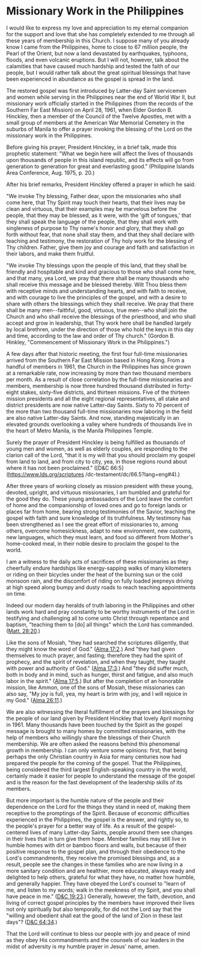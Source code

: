 # Missionary Work in the Philippines

I would like to express my love and appreciation to my eternal companion for
the support and love that she has completely extended to me through all these
years of membership in this Church. I suppose many of you already know I came
from the Philippines, home to close to 67 million people, the Pearl of the
Orient, but now a land devastated by earthquakes, typhoons, floods, and even
volcanic eruptions. But I will not, however, talk about the calamities that
have caused much hardship and tested the faith of our people, but I would
rather talk about the great spiritual blessings that have been experienced in
abundance as the gospel is spread in the land.

The restored gospel was first introduced by Latter-day Saint servicemen and
women while serving in the Philippines near the end of World War II, but
missionary work officially started in the Philippines (from the records of the
Southern Far East Mission) on April 28, 1961, when Elder Gordon B. Hinckley,
then a member of the Council of the Twelve Apostles, met with a small group of
members at the American War Memorial Cemetery in the suburbs of Manila to
offer a prayer invoking the blessing of the Lord on the missionary work in the
Philippines.

Before giving his prayer, President Hinckley, in a brief talk, made this
prophetic statement: "What we begin here will affect the lives of thousands
upon thousands of people in this island republic, and its effects will go from
generation to generation for great and everlasting good." (Philippine Islands
Area Conference, Aug. 1975, p. 20.)

After his brief remarks, President Hinckley offered a prayer in which he said:

"We invoke Thy blessing, Father dear, upon the missionaries who shall come
here, that Thy Spirit may touch their hearts, that their lives may be clean
and virtuous, that their examples may be marvelous before the people, that
they may be blessed, as it were, with the 'gift of tongues,' that they shall
speak the language of the people, that they shall work with singleness of
purpose to Thy name's honor and glory, that they shall go forth without fear,
that none shall stay them, and that they shall declare with teaching and
testimony, the restoration of Thy holy work for the blessing of Thy children.
Father, give them joy and courage and faith and satisfaction in their labors,
and make them fruitful.

"We invoke Thy blessings upon the people of this land, that they shall be
friendly and hospitable and kind and gracious to those who shall come here,
and that many, yea Lord, we pray that there shall be many thousands who shall
receive this message and be blessed thereby. Wilt Thou bless them with
receptive minds and understanding hearts, and with faith to receive, and with
courage to live the principles of the gospel, and with a desire to share with
others the blessings which they shall receive. We pray that there shall be
many men--faithful, good, virtuous, true men--who shall join the Church and
who shall receive the blessings of the priesthood, and who shall accept and
grow in leadership, that Thy work here shall be handled largely by local
brethren, under the direction of those who hold the keys in this day and time,
according to the law and order of Thy church." (Gordon B. Hinkley,
"Commencement of Missionary Work in the Philippines.")

A few days after that historic meeting, the first four full-time missionaries
arrived from the Southern Far East Mission based in Hong Kong. From a handful
of members in 1961, the Church in the Philippines has since grown at a
remarkable rate, now increasing by more than two thousand members per month.
As a result of close correlation by the full-time missionaries and members,
membership is now three hundred thousand distributed in forty-eight stakes,
sixty-five districts, and thirteen missions. Five of the thirteen mission
presidents and all the eight regional representatives, all stake and district
presidents are now native Latter-day Saints. Sixty to 70 percent of the more
than two thousand full-time missionaries now laboring in the field are also
native Latter-day Saints. And now, standing majestically in an elevated
grounds overlooking a valley where hundreds of thousands live in the heart of
Metro Manila, is the Manila Philippines Temple.

Surely the prayer of President Hinckley is being fulfilled as thousands of
young men and women, as well as elderly couples, are responding to the clarion
call of the Lord, "that it is my will that you should proclaim my gospel from
land to land, and from city to city, yea, in those regions round about where
it has not been proclaimed." ([D&amp;C 66:5](https://www.lds.org/scriptures
/dc-testament/dc/66.5?lang=eng#4).)

After three years of working closely as mission president with these young,
devoted, upright, and virtuous missionaries, I am humbled and grateful for the
good they do. These young ambassadors of the Lord leave the comfort of home
and the companionship of loved ones and go to foreign lands or places far from
home, bearing strong testimonies of the Savior, teaching the gospel with faith
and sure knowledge of its truthfulness. My testimony has been strengthened as
I see the great effort of missionaries to, among others, overcome
homesickness, adapt to new environment, new customs, new languages, which they
must learn, and food so different from Mother's home-cooked meal, in their
noble desire to proclaim the gospel to the world.

I am a witness to the daily acts of sacrifices of these missionaries as they
cheerfully endure hardships like energy-sapping walks of many kilometers or
riding on their bicycles under the heat of the burning sun or the cold monsoon
rain, and the discomfort of riding on fully loaded jeepneys driving at high
speed along bumpy and dusty roads to reach teaching appointments on time.

Indeed our modern day heralds of truth laboring in the Philippines and other
lands work hard and pray constantly to be worthy instruments of the Lord in
testifying and challenging all to come unto Christ through repentance and
baptism, "teaching them to [do] all things" which the Lord has commanded.
([Matt. 28:20](https://www.lds.org/scriptures/nt/matt/28.20?lang=eng#19).)

Like the sons of Mosiah, "they had searched the scriptures diligently, that
they might know the word of God." ([Alma
17:2](https://www.lds.org/scriptures/bofm/alma/17.2?lang=eng#1).) And "they
had given themselves to much prayer, and fasting; therefore they had the
spirit of prophecy, and the spirit of revelation, and when they taught, they
taught with power and authority of God." ([Alma
17:3](https://www.lds.org/scriptures/bofm/alma/17.3?lang=eng#2).) And "they
did suffer much, both in body and in mind, such as hunger, thirst and fatigue,
and also much labor in the spirit." ([Alma
17:5](https://www.lds.org/scriptures/bofm/alma/17.5?lang=eng#4).) But after
the completion of an honorable mission, like Ammon, one of the sons of Mosiah,
these missionaries can also say, "My joy is full, yea, my heart is brim with
joy, and I will rejoice in my God." ([Alma
26:11](https://www.lds.org/scriptures/bofm/alma/26.11?lang=eng#10).)

We are also witnessing the literal fulfillment of the prayers and blessings
for the people of our land given by President Hinckley that lovely April
morning in 1961. Many thousands have been touched by the Spirit as the gospel
message is brought to many homes by committed missionaries, with the help of
members who willingly share the blessings of their Church membership. We are
often asked the reasons behind this phenomenal growth in membership. I can
only venture some opinions: first, that being perhaps the only Christian
country in Asia for many centuries now had prepared the people for the coming
of the gospel. That the Philippines, being considered the third largest
English-speaking country in the world, certainly made it easier for people to
understand the message of the gospel and is the reason for the fast
development of the leadership skills of its members.

But more important is the humble nature of the people and their dependence on
the Lord for the things they stand in need of, making them receptive to the
promptings of the Spirit. Because of economic difficulties experienced in the
Philippines, the gospel is the answer, and rightly so, to the people's prayer
for a better way of life. As a result of the gospel-centered lives of many
Latter-day Saints, people around them see changes in their lives that in turn
give them hope. Member families may still live in humble homes with dirt or
bamboo floors and walls, but because of their positive response to the gospel
plan, and through their obedience to the Lord's commandments, they receive the
promised blessings and, as a result, people see the changes in these families
who are now living in a more sanitary condition and are healthier, more
educated, always ready and delighted to help others, grateful for what they
have, no matter how humble, and generally happier. They have obeyed the Lord's
counsel to "learn of me, and listen to my words; walk in the meekness of my
Spirit, and you shall have peace in me." ([D&amp;C
19:23](https://www.lds.org/scriptures/dc-testament/dc/19.23?lang=eng#22).)
Generally, however, the faith, devotion, and living of correct gospel
principles by the members have improved their lives not only spiritually but
also temporally, for did not the Lord say that the "willing and obedient shall
eat the good of the land of Zion in these last days"? ([D&amp;C
64:34](https://www.lds.org/scriptures/dc-testament/dc/64.34?lang=eng#33).)

That the Lord will continue to bless our people with joy and peace of mind as
they obey His commandments and the counsels of our leaders in the midst of
adversity is my humble prayer in Jesus' name, amen.

